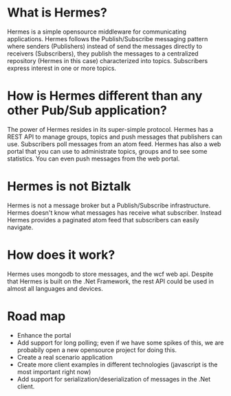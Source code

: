 What is Hermes?
===============
Hermes is a simple opensource middleware for communicating applications. Hermes follows the Publish/Subscribe messaging pattern where senders (Publishers) instead of send the messages directly to receivers (Subscribers), they publish the messages to a centralized repository (Hermes in this case) characterized into topics. Subscribers express interest in one or more topics.

How is Hermes different than any other Pub/Sub application?
===========================================================
The power of Hermes resides in its super-simple protocol. Hermes has a REST API to manage groups, topics and push messages that publishers can use. Subscribers poll messages from an atom feed.
Hermes has also a web portal that you can use to administrate topics, groups and to see some statistics. You can even push messages from the web portal.

Hermes is not Biztalk
=====================
Hermes is not a message broker but a Publish/Subscribe infrastructure. Hermes doesn't know what messages has receive what subscriber. Instead Hermes provides a paginated atom feed that subscribers can easily navigate. 

How does it work?
=================
Hermes uses mongodb to store messages, and the wcf web api. Despite that Hermes is built on the .Net Framework, the rest API could be used in almost all languages and devices.

Road map
========
*	Enhance the portal
*	Add support for long polling; even if we have some spikes of this, we are probabily open a new opensource project for doing this.
*	Create a real scenario application
*	Create more client examples in different technologies (javascript is the most important right now)
*	Add support for serialization/deserialization of messages in the .Net client.